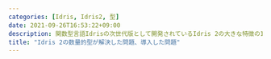 ```yaml
---
categories: [Idris, Idris2, 型]
date: 2021-09-26T16:53:22+09:00
description: 関数型言語Idrisの次世代版として開発されているIdris 2の大きな特徴の1つとして型システムに数量的型理論（Quantitative Type Theory）を導入していることが挙げられます。このシステムではIdris 1にあった証明環境での利用可能な値の問題や、本来ならば実行時に不要な型を持ってしまっていた問題を解決します。一方で数量的型を便利に使うための仕組みであった多重度の部分型付けにより非健全性が入るなどの問題もありました。本発表ではIdris 2の数量的型のそういった特徴を紹介します。
title: "Idris 2の数量的型が解決した問題、導入した問題"
---
```

<section data-markdown
    data-separator="\n===\n"
    data-vertical="\n---\n"
    data-notes="^Note:">
<script type="text/template">
# Idris2の数量的型が解決した問題導入した問題
----------------------
[第一回関数型プログラミング（仮）の会 - connpass](https://opt.connpass.com/event/222709/)

<!-- .slide: class="center" -->
===
# About Me
---------
![κeenのアイコン](/images/kappa2_vest.png) <!-- .element: style="position:absolute;right:0;z-index:-1" width="20%" -->

* κeen
* [@blackenedgold](https://twitter.com/blackenedgold)
* GitHub: [KeenS](https://github.com/KeenS)
* GitLab: [blackenedgold](https://gitlab.com/blackenedgold)
* [Idein Inc.](https://idein.jp/)のエンジニア
* Lisp, ML, Rust, Shell Scriptあたりを書きます

===
Agenda
-------

* IdrisとIdris 2の紹介
* Idrisでの問題意識
* Idris 2での解決
* Idris 2の問題

===
# Idrisとは？
-------------

* *型駆動開発* のために作られた言語
* [最新版は1.3.3](https://github.com/idris-lang/Idris-dev)
* だいたい「依存型のあるHaskell」
* 読んで→[プログラング言語Idrisに入門させたい](https://zenn.dev/blackenedgold/books/introduction-to-idris)

``` haskell
main : IO ()
main = putStrLn "Hello World"
```

===
# Idris2とは？
-------------

* Idrisを改善した言語
  + 以後便宜的に現IdrisをIdris 1と呼ぶ
  + Idris 1とはおおむね互換
* [最新版は0.5.1](https://github.com/idris-lang/Idris2)
* Idris 1との違いの1つはコア言語が数量的型システムベース
* その他色々速いなど

===
# Idrisで依存型入門
-------------------

* 感覚的には「型の位置に値が置ける」システム
  + 計算もできる

``` haskell
import Data.Vect

v : Vect 3 Integer
v = [1, 2, 3]

-- 数値の計算
append: Vect n a -> Vect m a -> Vect (n+m) a
-- ...
```

===
# Idrisでの依存型
-------------------

* Idrisでは依存型に書いた値を取り出せる

``` haskell
import Data.Vect

len: Vect n a -> Nat
len {n} _ = n
```

===
# Idrisでの依存型
-------------------

* 内部的には型を引数で受け取ってる

``` haskell
import Data.Vect

len: {n:Nat} -> {a:Type} -> Vect n a -> Nat
len {n} _ = n
```

===
# Idrisで型駆動開発
------------------

* Idrisでは型を書いたらそれをガイドに実装できる
* →デモ

``` haskell
append: Vect n a -> Vect m a -> Vect (n+m) a
append xs ys = ?appendV_rhs

```

===
# Idrisで型駆動開発
------------------

```text
- + Main.appendV_rhs [P]
 `--                 a : Type
                     m : Nat
                    ys : Vect m a
                     n : Nat
                    xs : Vect n a
     --------------------------------------
      Main.appendV_rhs : Vect (plus n m) a
```

===
# Idris 1の型の問題点
---------------------

* 依存型の引数
* 型駆動開発の変数

===
# 依存型の引数
-------------

* 型にその型を値として使っているかの情報がない
  + 下の例でnは使っているがaは使っていないなどが分からない
* コンパイル時に型消去していいか分からない
  + → Idris 1はあんまり速くなかった

``` haskell
import Data.Vect

len: {n:Nat} -> {a:Type} -> Vect n a -> Nat
len {n} _ = n
```

===
# 型駆動開発の変数
------------------

* 型と値が両方環境に入っていて何が使えるのか分かりづらい

```text
- + Main.appendV_rhs [P]
 `--                 a : Type
                     m : Nat
                    ys : Vect m a
                     n : Nat
                    xs : Vect n a
     --------------------------------------
      Main.appendV_rhs : Vect (plus n m) a
```



===
# Idris 2の数量的型
------------------

* その型の値を使える回数を表現できる
  + 0, 1, n（∞）がある
  + 1は実験的
  + デフォルトはn
* 数値は半環になってればよい

===
# 例: id
---------

* デフォルトはnなので従来のプログラムと同じ

``` haskell
id : (x : a) -> a
id x = x
```

===
# 例: id1
---------

* xを1回しか使わないことを表明できる

``` haskell
id1 : (1 x : a) -> a
id1 x = x
```


===
# 例: double
-------------

* 1回以上使うとエラー

``` haskell
double : (1 x : a) -> (a, a)
double x = (x, x)
```

===
# 例: double
-------------

* 1回以上使うとエラー

``` text
1/1: Building playground (playground.idr)
Error: While processing right hand side of double. Trying to
use linear name x in non-linear context.

playground:10:16--10:17
 06 | id1 : (1 x : a) -> a
 07 | id1 x = x
 08 |
 09 | double : (1 x : a) -> (a, a)
 10 | double x = (x, x)
```

===
# 例: id0
---------

* 0は使えないのでこの関数は実装できない

``` haskell
id0 : (0 x : a) -> a
id0 x = x
```

===

# 例: id0
---------

* 0は使えないのでこの関数は実装できない

``` text
1/1: Building playground (playground.idr)
Error: While processing right hand side of id0. x is not accessible in this context.

playground:7:9--7:10
 3 | main : IO ()
 4 | main = putStrLn "Hello"
 5 |
 6 | id0 : (0 x : a) -> a
 7 | id0 x = x
             ^
```

===
# 例: ignore1
--------------

* 1を一度も使わないとエラー

``` haskell

```

===
# 例: ignore1
--------------

* 1を一度も使わないとエラー

``` text
Error: While processing right hand side of ignore1. There are 0 uses of linear name (implicit) _.

playground:7:13--7:15
 3 | main : IO ()
 4 | main = putStrLn "Hello"
 5 |
 6 | ignore1 : (1 x : a) -> ()
 7 | ignore1 _ = ()
                 ^^

Suggestion: linearly bounded variables must be used exactly once.
Error(s) building file playground.idr
```

===
# 数量的型による解決
## 依存型の型消去

* 使う型引数だけnにすればよい
  + 型引数は省略するとデフォルト0

``` haskell
len: {n:Nat} -> Vect n a -> Nat
len {n} _ = n
```

===
# 数量的型による解決
## 型駆動開発の変数問題

* 型に0がつくことで使える値と使えない値が分かりやくなる

``` text
 0 m : Nat
 0 a : Type
 0 n : Nat
   ys : Vect m a
   xs : Vect n a
------------------------------
hole : Vect (plus n m) a
```

===
# Idris 2の型の問題点
---------------------------

* 多重度が違うと違う型になるので扱いづらい
  + `id1` は `map` には渡せない
* v0.2までは多重度のサブタイピングをしていた
* → サブタイピングにより[健全性が壊れていた](https://github.com/idris-lang/Idris2/issues/73)
* 今はサブタイピングを止めた
  + 将来的には多重度の多相などが入るかも

===
# まとめ
---------

* 数量的型で依存型の実行効率が良くなった
* 数量的型で型駆動開発が便利になった
* 関数の世界が分かれるので扱いづらい面も
  + 将来改善されるかもね

</script>
</section>
